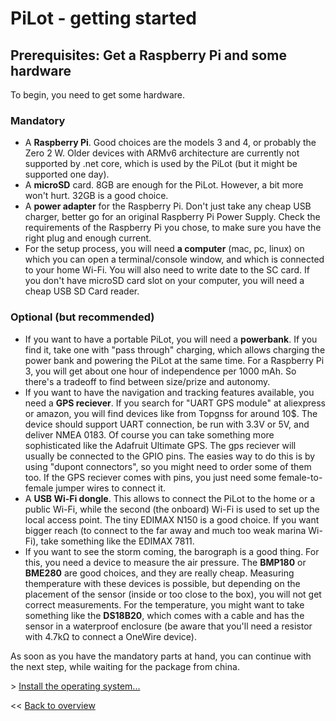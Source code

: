 # PiLot - getting started
## Prerequisites: Get a Raspberry Pi and some hardware
To begin, you need to get some hardware.

### Mandatory
- A **Raspberry Pi**. Good choices are the models 3 and 4, or probably the Zero 2 W. Older devices with ARMv6 architecture are currently not supported by .net core, which is used by the PiLot (but it might be supported one day).
- A **microSD** card. 8GB are enough for the PiLot. However, a bit more won't hurt. 32GB is a good choice. 
- A **power adapter** for the Raspberry Pi. Don't just take any cheap USB charger, better go for an original Raspberry Pi Power Supply. Check the requirements of the Raspberry Pi you chose, to make sure you have the right plug and enough current.
- For the setup process, you will need **a computer** (mac, pc, linux) on which you can open a terminal/console window, and which is connected to your home Wi-Fi. You will also need to write date to the SC card. If you don't have microSD card slot on your computer, you will need a cheap USB SD Card reader. 

### Optional (but recommended)
- If you want to have a portable PiLot, you will need a **powerbank**. If you find it, take one with "pass through" charging, which allows charging the power bank and powering the PiLot at the same time. For a Raspberry Pi 3, you will get about one hour of independence per 1000 mAh. So there's a tradeoff to find between size/prize and autonomy.
- If you want to have the navigation and tracking features available, you need a **GPS reciever**. If you search for "UART GPS module" at aliexpress or amazon, you will find devices like from Topgnss for around 10$. The device should support UART connection, be run with 3.3V or 5V, and deliver NMEA 0183. Of course you can take something more sophisticated like the Adafruit Ultimate GPS. The gps reciever will usually be connected to the GPIO pins. The easies way to do this is by using "dupont connectors", so you might need to order some of them too. If the GPS reciever comes with pins, you just need some female-to-female jumper wires to connect it.
- A **USB Wi-Fi dongle**. This allows to connect the PiLot to the home or a public Wi-Fi, while the second (the onboard) Wi-Fi is used to set up the local access point. The tiny EDIMAX N150 is a good choice. If you want bigger reach (to connect to the far away and much too weak marina Wi-Fi), take something like the EDIMAX 7811.
- If you want to see the storm coming, the barograph is a good thing. For this, you need a device to measure the air pressure. The **BMP180** or **BME280** are good choices, and they are really cheap. Measuring themperature with these devices is possible, but depending on the placement of the sensor (inside or too close to the box), you will not get correct measurements. For the temperature, you might want to take something like the **DS18B20**, which comes with a cable and has the sensor in a waterproof enclosure (be aware that you'll need a resistor with 4.7kΩ to connect a OneWire device). 

As soon as you have the mandatory parts at hand, you can continue with the next step, while waiting for the package from china. 

\> [Install the operating system...](basics.md)

<< [Back to overview](user.md)
